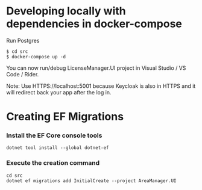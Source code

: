 # Developing locally with dependencies in docker-compose

Run Postgres

```
$ cd src
$ docker-compose up -d
```

You can now run/debug LicenseManager.UI project in Visual Studio / VS Code / Rider.

Note: Use HTTPS://localhost:5001 because Keycloak is also in HTTPS and it will redirect back your app after the log in.

# Creating EF Migrations

### Install the EF Core console tools

```
dotnet tool install --global dotnet-ef
```

### Execute the creation command

```
cd src
dotnet ef migrations add InitialCreate --project AreaManager.UI
```

